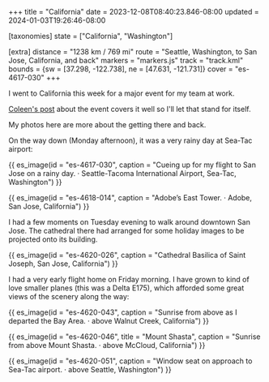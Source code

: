 +++
title = "California"
date = 2023-12-08T08:40:23.846-08:00
updated = 2024-01-03T19:26:46-08:00

[taxonomies]
state = ["California", "Washington"]

[extra]
distance = "1238 km / 769 mi"
route = "Seattle, Washington, to San Jose, California, and back"
markers = "markers.js"
track = "track.kml"
bounds = {sw = [37.298, -122.738], ne = [47.631, -121.731]}
cover = "es-4617-030"
+++

I went to California this week for a major event for my team at work. 

<!-- more -->

[Coleen's post](https://contentauthenticity.org/blog/cai-symposium-2023) about the event covers it well so I'll let that stand for itself.

My photos here are more about the getting there and back.

On the way down (Monday afternoon), it was a very rainy day at Sea-Tac airport:

{{ es_image(id = "es-4617-030", caption = "Cueing up for my flight to San Jose on a rainy day. · Seattle-Tacoma International Airport, Sea-Tac, Washington") }}

{{ es_image(id = "es-4618-014", caption = "Adobe’s East Tower. · Adobe, San Jose, California") }}

I had a few moments on Tuesday evening to walk around downtown San Jose. The cathedral there had arranged for some holiday images to be projected onto its building.

{{ es_image(id = "es-4620-026", caption = "Cathedral Basilica of Saint Joseph, San Jose, California") }}

I had a very early flight home on Friday morning. I have grown to kind of love smaller planes (this was a Delta E175), which afforded some great views of the scenery along the way:

{{ es_image(id = "es-4620-043", caption = "Sunrise from above as I departed the Bay Area. · above Walnut Creek, California") }}

{{ es_image(id = "es-4620-046", title = "Mount Shasta", caption = "Sunrise from above Mount Shasta. · above McCloud, California") }}

{{ es_image(id = "es-4620-051", caption = "Window seat on approach to Sea-Tac airport. · above Seattle, Washington") }}
